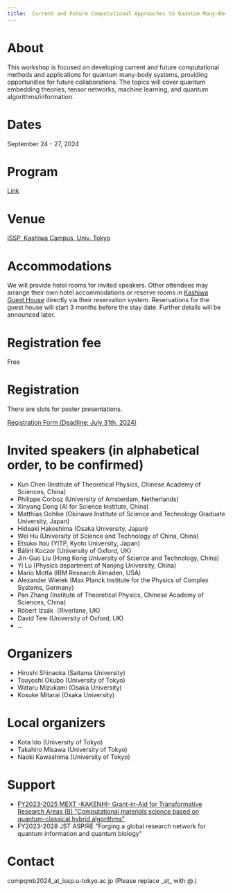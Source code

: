 ```yaml
---
title:  Current and Future Computational Approaches to Quantum Many-Body Systems 2024 (CompQMB2024)
---
```


# About
This workshop is focused on developing current and future computational methods and applications for quantum many-body systems, providing opportunities for future collaborations. The topics will cover quantum embedding theories, tensor networks, machine learning, and quantum algorithms/information.

# Dates 
September 24 - 27, 2024

# Program
[Link](/assets/program.pdf)

# Venue
[ISSP, Kashiwa Campus, Univ. Tokyo](https://www.issp.u-tokyo.ac.jp/maincontents/access_en.html)

# Accommodations
We will provide hotel rooms for invited speakers. Other attendees may arrange their own hotel accommodations or reserve rooms in [Kashiwa Guest House](https://www.issp.u-tokyo.ac.jp/maincontents/accommodation_en.html) directly via their reservation system. Reservations for the guest house will start 3 months before the stay date. Further details will be announced later.

# Registration fee
Free

# Registration
There are slots for poster presentations.

[Registration Form (Deadline: July 31th, 2024)](https://docs.google.com/forms/d/e/1FAIpQLSe7M6RfsJytfHC5PCLPmocCSD892kNlp1UbHUILVzSPtYQrYA/viewform)

# Invited speakers (in alphabetical order, to be confirmed)
* Kun Chen (Institute of Theoretical Physics, Chinese Academy of Sciences, China)
* Philippe Corboz (University of Amsterdam, Netherlands)
* Xinyang Dong (AI for Science Institute, China)
* Matthias Gohlke (Okinawa Institute of Science and Technology Graduate University, Japan)
* Hideaki Hakoshima (Osaka University, Japan)
* Wei Hu (University of Science and Technology of China, China)
* Etsuko Itou (YITP, Kyoto University, Japan)
* Bálint Koczor (University of Oxford, UK)
* Jin-Guo Liu (Hong Kong University of Science and Technology, China)
* Yi Lu (Physics department of Nanjing University, China)
* Mario Motta (IBM Research Almaden, USA)
* Alexander Wietek (Max Planck Institute for the Physics of Complex Systems, Germany)
* Pan Zhang (Institute of Theoretical Physics, Chinese Academy of Sciences, China)
* Róbert Izsák（Riverlane, UK)
* David Tew (University of Oxford, UK)
* ...

# Organizers
* Hiroshi Shinaoka (Saitama University)
* Tsuyoshi Okubo (University of Tokyo)
* Wataru Mizukami (Osaka University)
* Kosuke Mitarai (Osaka University)

# Local organizers
* Kota Ido (University of Tokyo)
* Takahiro Misawa (University of Tokyo)
* Naoki Kawashima (University of Tokyo)

# Support
* [FY2023-2025 MEXT -KAKENHI- Grant-in-Aid for Transformative Research Areas (B) "Computational materials science based on quantum-classical hybrid algorithms"](https://qc-hybrid.github.io)
* FY2023-2028 JST ASPIRE "Forging a global research network for quantum information and quantum biology"

# Contact
compqmb2024_at_issp.u-tokyo.ac.jp (Please replace \_at\_ with @.)
